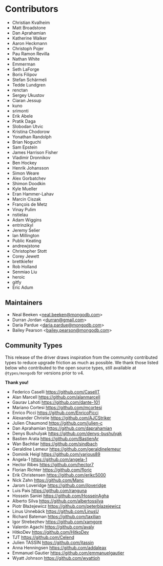 # Contributors

- Christian Kvalheim
- Matt Broadstone
- Dan Aprahamian
- Katherine Walker
- Aaron Heckmann
- Christoph Pojer
- Pau Ramon Revilla
- Nathan White
- Emmerman
- Seth LaForge
- Boris Filipov
- Stefan Schärmeli
- Tedde Lundgren
- renctan
- Sergey Ukustov
- Ciaran Jessup
- kuno
- srimonti
- Erik Abele
- Pratik Daga
- Slobodan Utvic
- Kristina Chodorow
- Yonathan Randolph
- Brian Noguchi
- Sam Epstein
- James Harrison Fisher
- Vladimir Dronnikov
- Ben Hockey
- Henrik Johansson
- Simon Weare
- Alex Gorbatchev
- Shimon Doodkin
- Kyle Mueller
- Eran Hammer-Lahav
- Marcin Ciszak
- François de Metz
- Vinay Pulim
- nstielau
- Adam Wiggins
- entrinzikyl
- Jeremy Selier
- Ian Millington
- Public Keating
- andrewjstone
- Christopher Stott
- Corey Jewett
- brettkiefer
- Rob Holland
- Senmiao Liu
- heroic
- gitfy
- Eric Adum

## Maintainers

- Neal Beeken <<neal.beeken@mongodb.com>>
- Durran Jordan <<durran@gmail.com>>
- Daria Pardue <<daria.pardue@mongodb.com>>
- Bailey Pearson <<bailey.pearson@mongodb.com>>

## Community Types

This release of the driver draws inspiration from the community contributed types to reduce upgrade friction as much as possible.
We thank those listed below who contributed to the open source types, still available at `@types/mongodb` for versions prior to v4.

**Thank you!**

- Federico Caselli <https://github.com/CaselIT>
- Alan Marcell <https://github.com/alanmarcell>
- Gaurav Lahoti <https://github.com/dante-101>
- Mariano Cortesi <https://github.com/mcortesi>
- Enrico Picci <https://github.com/EnricoPicci>
- Alexander Christie <https://github.com/AJCStriker>
- Julien Chaumond <https://github.com/julien-c>
- Dan Aprahamian <https://github.com/daprahamian>
- Denys Bushulyak <https://github.com/denys-bushulyak>
- Bastien Arata <https://github.com/BastienAr>
- Wan Bachtiar <https://github.com/sindbach>
- Geraldine Lemeur <https://github.com/geraldinelemeur>
- Dominik Heigl <https://github.com/various89>
- Angela-1 <https://github.com/angela-1>
- Hector Ribes <https://github.com/hector7>
- Florian Richter <https://github.com/floric>
- Erik Christensen <https://github.com/erikc5000>
- Nick Zahn <https://github.com/Manc>
- Jarom Loveridge <https://github.com/jloveridge>
- Luis Pais <https://github.com/ranguna>
- Hossein Saniei <https://github.com/HosseinAgha>
- Alberto Silva <https://github.com/albertossilva>
- Piotr Błażejewicz <https://github.com/peterblazejewicz>
- Linus Unnebäck <https://github.com/LinusU>
- Richard Bateman <https://github.com/taxilian>
- Igor Strebezhev <https://github.com/xamgore>
- Valentin Agachi <https://github.com/avaly>
- HitkoDev <https://github.com/HitkoDev>
- TJT <https://github.com/Celend>
- Julien TASSIN <https://github.com/jtassin>
- Anna Henningsen <https://github.com/addaleax>
- Emmanuel Gautier <https://github.com/emmanuelgautier>
- Wyatt Johnson <https://github.com/wyattjoh>
